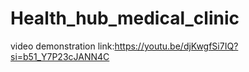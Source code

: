 # Health_hub_medical_clinic



video demonstration link:https://youtu.be/djKwgfSi7IQ?si=b51_Y7P23cJANN4C
